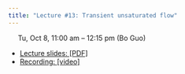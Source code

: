 ```yaml
---
title: "Lecture #13: Transient unsaturated flow"
---
```


&nbsp;&nbsp;&nbsp;&nbsp;&nbsp;Tu, Oct 8, 11:00 am – 12:15 pm (Bo Guo)

- [Lecture slides: [PDF]](../assets/lecture_slides/Lecture_13_(10-8-2024).pdf) 
- [Recording: [video]]()
